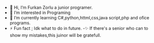 - 👋 Hi, I’m Furkan Zorlu a junior programer.
- 👀 I’m interested in Programing
- 🌱 I’m currently learning C#,python,httml,css,java script,php and ofice programs.
- ⚡ Fun fact ; Idk what to do in future.
-✨ If there's a senior who can to show my mistakes,this juinor will be gratefull.
